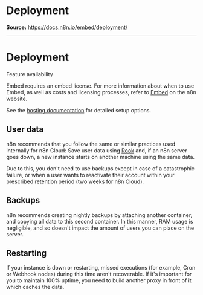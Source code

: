 # Deployment

**Source:** https://docs.n8n.io/embed/deployment/

---

# Deployment

Feature availability

Embed requires an embed license. For more information about when to use Embed, as well as costs and licensing processes, refer to [Embed](https://n8n.io/embed/) on the n8n website.

See the [hosting documentation](https://docs.n8n.io/reference/server-setup.html) for detailed setup options.

## User data

n8n recommends that you follow the same or similar practices used internally for n8n Cloud: Save user data using [Rook](https://rook.io/) and, if an n8n server goes down, a new instance starts on another machine using the same data.

Due to this, you don't need to use backups except in case of a catastrophic failure, or when a user wants to reactivate their account within your prescribed retention period (two weeks for n8n Cloud).

## Backups

n8n recommends creating nightly backups by attaching another container, and copying all data to this second container. In this manner, RAM usage is negligible, and so doesn't impact the amount of users you can place on the server.

## Restarting

If your instance is down or restarting, missed executions (for example, Cron or Webhook nodes) during this time aren't recoverable. If it's important for you to maintain 100% uptime, you need to build another proxy in front of it which caches the data.
